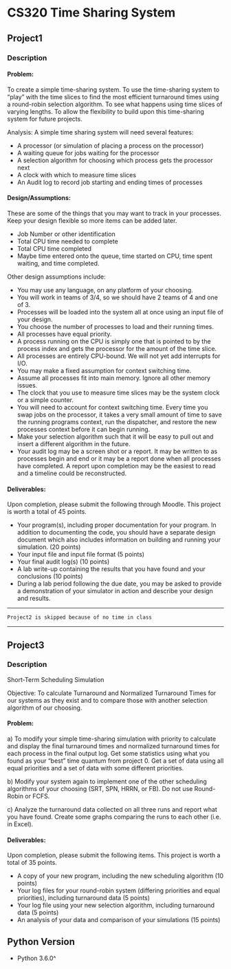 # CS320 Time Sharing System

## Project1
### Description 
#### Problem:  
To create a simple time-sharing system.  To use the time-sharing system to “play” with the time slices to find the most efficient turnaround times using a round-robin selection algorithm.  To see what happens using time slices of varying lengths.  To allow the flexibility to build upon this time-sharing system for future projects.

Analysis:  A simple time sharing system will need several features:
-	A processor (or simulation of placing a process on the processor)
-	A waiting queue for jobs waiting for the processor
-	A selection algorithm for choosing which process gets the processor next
-	A clock with which to measure time slices
-	An Audit log to record job starting and ending times of processes

#### Design/Assumptions:
These are some of the things that you may want to track in your processes.  Keep your design flexible so more items can be added later.
-	Job Number or other identification
-	Total CPU time needed to complete
-	Total CPU time completed
-	Maybe time entered onto the queue, time started on CPU, time spent waiting, and time completed.

Other design assumptions include:
-	You may use any language, on any platform of your choosing.
-	You will work in teams of 3/4, so we should have 2 teams of 4 and one of 3.
-	Processes will be loaded into the system all at once using an input file of your design.
-	You choose the number of processes to load and their running times.
-	All processes have equal priority.
-	A process running on the CPU is simply one that is pointed to by the process index and gets the processor for the amount of the time slice.
-	All processes are entirely CPU-bound.  We will not yet add interrupts for I/O.
-	You may make a fixed assumption for context switching time.
-	Assume all processes fit into main memory.  Ignore all other memory issues.
-	The clock that you use to measure time slices may be the system clock or a simple counter.
-	You will need to account for context switching time.  Every time you swap jobs on the processor, it takes a very small amount of time to save the running programs context, run the dispatcher, and restore the new processes context before it can begin running.
-	Make your selection algorithm such that it will be easy to pull out and insert a different algorithm in the future.
-	Your audit log may be a screen shot or a report.  It may be written to as processes begin and end or it may be a report done when all processes have completed.  A report upon completion may be the easiest to read and a timeline could be reconstructed.

#### Deliverables:
Upon completion, please submit the following through Moodle.  This project is worth a total of 45 points.
-	Your program(s), including proper documentation for your program. In addition to documenting the code, you should have a separate design document which also includes information on building and running your simulation.  (20 points)
-	Your input file and input file format (5 points)
-	Your final audit log(s) (10 points)
-	A lab write-up containing the results that you have found and your conclusions (10 points)
-	During a lab period following the due date, you may be asked to provide a demonstration of your simulator in action and describe your design and results.

---
`Project2 is skipped because of no time in class`

---

## Project3
### Description  
Short-Term Scheduling Simulation

Objective:  To calculate Turnaround and Normalized Turnaround Times for our systems as they exist and to compare those with another selection algorithm of our choosing.

#### Problem: 
a) To modify your simple time-sharing simulation with priority to calculate and display the final turnaround times and normalized turnaround times for each process in the final output log.  Get some statistics using what you found as your “best” time quantum from project 0.  Get a set of data using all equal priorities and a set of data with some different priorities.  

b)  Modify your system again to implement one of the other scheduling algorithms of your choosing (SRT, SPN, HRRN, or FB).  Do not use Round-Robin or FCFS.  

c) Analyze the turnaround data collected on all three runs and report what you have found.  Create some graphs comparing the runs to each other (i.e. in Excel).  


#### Deliverables:
Upon completion, please submit the following items.  This project is worth a total of 35 points.
-	A copy of your new program, including the new scheduling algorithm (10 points)
-	Your log files for your round-robin system (differing priorities and equal priorities), including turnaround data (5 points)
-	Your log file using your new selection algorithm, including turnaround data (5 points)
-	An analysis of your data and comparison of your simulations (15 points)

## Python Version
- Python 3.6.0^
